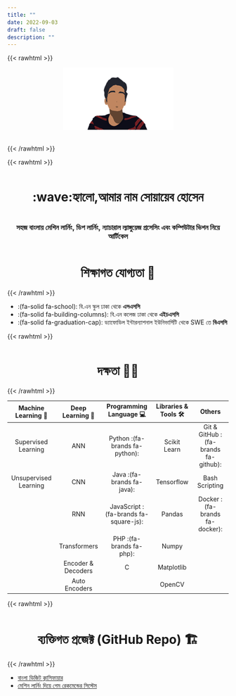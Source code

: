 ```yaml
---
title: ""
date: 2022-09-03
draft: false
description: ""
---
```


{{< rawhtml >}}

<div style="display:flex;justify-content:center">
<img src="/images/ShoaibMinimalisDP-removebg-preview.png" >
</div>
<div class="social">
<a class="item" href="https://github.com/KillerShoaib"><i class="fab fa-github fa-fw fa-lg"></i></a>
<a class="item" href="https://github.com/KillerShoaib"><i class="fa-solid fa-circle-user fa-lg"></i></i></a>
</div>

{{< /rawhtml >}}

<!-- ![Drag Racing](/images/ShoaibMinimalisDP.png) -->

{{< rawhtml >}}

<style>
    .first{
        display:flex;
        flex-direction:column;
        align-items:center;
        widht: 80vw;

    }
    .social{
        display:flex;
        justify-content:center;
        margin-top:2%;
    }
    .item{
        margin:1%;
        text-decoration:none;
        color: inherit;
    }
    
</style>
<div class="first">
    <h1 style="text-align: center;"> :wave:হ্যালো,আমার নাম <b>সোয়ায়েব হোসেন</b></h1>
    <h3 style="text-align: center;">সহজ বাংলায় <b>মেশিন লার্নিং, ডিপ লার্নিং, ন্যাচারাল ল্যাঙ্গুয়েজ প্রসেসিং এবং কম্পিউটার ভিশন </b>নিয়ে আর্টিকেল</h3>
    <h1> শিক্ষাগত যোগ্যতা 📝</h1>
</div>
{{< /rawhtml >}}

- :(fa-solid fa-school): বি.এন স্কুল ঢাকা থেকে **এসএসসি**
- :(fa-solid fa-building-columns): বি.এন কলেজ ঢাকা থেকে **এইচএসসি**
- :(fa-solid fa-graduation-cap): ড্যাফোডিল ইন্টারন্যাশনাল ইউনিভার্সিটি থেকে SWE তে **বিএসসি**

{{< rawhtml >}}

<div class="first">
    <h1>দক্ষতা 🤹🏼
    </h1>
</div>
{{< /rawhtml >}}

|  Machine Learning 🤖  |  Deep Learning 🧠  |        Programming Language 💻        | Libraries & Tools 🛠️ |                Others                |
| :-------------------: | :----------------: | :-----------------------------------: | :------------------: | :----------------------------------: |
|  Supervised Learning  |        ANN         |    Python :(fa-brands fa-python):     |     Scikit Learn     | Git & GitHub :(fa-brands fa-github): |
| Unsupervised Learning |        CNN         |      Java :(fa-brands fa-java):       |      Tensorflow      |            Bash Scripting            |
|                       |        RNN         | JavaScript :(fa-brands fa-square-js): |        Pandas        |    Docker :(fa-brands fa-docker):    |
|                       |    Transformers    |       PHP :(fa-brands fa-php):        |        Numpy         |                                      |
|                       | Encoder & Decoders |                   C                   |      Matplotlib      |                                      |
|                       |   Auto Encoders    |                                       |        OpenCV        |                                      |

{{< rawhtml >}}

<div class="first">
    <h1 style="text-align: center;">ব্যক্তিগত প্রজেক্ট (GitHub Repo) 🏗️
    </h1>
</div>
{{< /rawhtml >}}

- [বাংলা ডিজিট ক্লাসিফায়ার](https://github.com/KillerShoaib/BanglaDigitClassifierCNN)
- [মেশিন লার্নিং দিয়ে গেম রেকমেন্ডের সিস্টেম](https://github.com/KillerShoaib/GameRecommendation)
